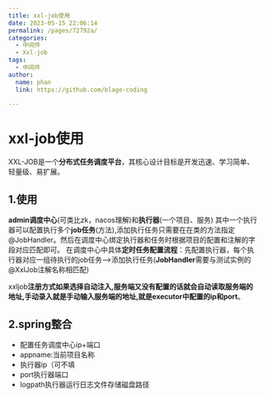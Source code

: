```yaml
---
title: xxl-job使用
date: 2023-05-15 22:06:14
permalink: /pages/72792a/
categories: 
  - 中间件
  - Xxl-job
tags: 
  - 中间件
author: 
  name: phan
  link: https://github.com/blage-coding

---
```

# xxl-job使用

XXL-JOB是一个**分布式任务调度平台**，其核心设计目标是开发迅速、学习简单、轻量级、易扩展。

## 1.使用

**admin调度中心**(可类比zk，nacos理解)和**执行器**(一个项目、服务) 其中一个执行器可以配置执行多个**job任务**(方法),添加执行任务只需要在在类的方法指定@JobHandler。然后在调度中心绑定执行器和任务时根据项目的配置和注解的字段对应匹配即可。 在调度中心中具体**定时任务配置流程**：先配置执行器，每个执行器对应一组待执行的job任务——>添加执行任务(**JobHandler**需要与测试实例的@XxlJob注解名称相匹配)

xxljob**注册方式如果选择自动注入,服务端又没有配置的话就会自动读取服务端的地址,手动录入就是手动输入服务端的地址,就是executor中配置的ip和port**。

## 2.spring整合

- 配置任务调度中心ip+端口
- appname:当前项目名称
- 执行器ip（可不填
- port执行器端口
- logpath执行器运行日志文件存储磁盘路径